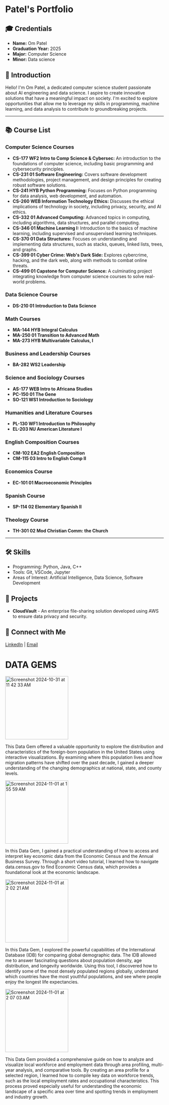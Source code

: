 # Patel's Portfolio

## 🎓 Credentials
- **Name:** Om Patel
- **Graduation Year:** 2025
- **Major:** Computer Science
- **Minor:** Data science

## 🌟 Introduction
Hello! I'm Om Patel, a dedicated computer science student passionate about AI engineering and data science. I aspire to create innovative solutions that have a meaningful impact on society. I'm excited to explore opportunities that allow me to leverage my skills in programming, machine learning, and data analysis to contribute to groundbreaking projects.

---

## 📚 Course List

### Computer Science Courses
- **CS-177 WF2 Intro to Comp Science & Cybersec:** An introduction to the foundations of computer science, including basic programming and cybersecurity principles.
- **CS-231 01 Software Engineering:** Covers software development methodologies, project management, and design principles for creating robust software solutions.
- **CS-241 HYB Python Programming:** Focuses on Python programming for data analysis, web development, and automation.
- **CS-260 WEB Information Technology Ethics:** Discusses the ethical implications of technology in society, including privacy, security, and AI ethics.
- **CS-332 01 Advanced Computing:** Advanced topics in computing, including algorithms, data structures, and parallel computing.
- **CS-346 01 Machine Learning I:** Introduction to the basics of machine learning, including supervised and unsupervised learning techniques.
- **CS-370 01 Data Structures:** Focuses on understanding and implementing data structures, such as stacks, queues, linked lists, trees, and graphs.
- **CS-399 01 Cyber Crime: Web's Dark Side:** Explores cybercrime, hacking, and the dark web, along with methods to combat online threats.
- **CS-499 01 Capstone for Computer Science:** A culminating project integrating knowledge from computer science courses to solve real-world problems.

### Data Science Course
- **DS-210 01 Introduction to Data Science**

### Math Courses
- **MA-144 HYB Integral Calculus**
- **MA-250 01 Transition to Advanced Math**
- **MA-273 HYB Multivariable Calculus, I**

### Business and Leadership Courses
- **BA-282 WS2 Leadership**

### Science and Sociology Courses
- **AS-177 WEB Intro to Africana Studies**
- **PC-150 01 The Gene**
- **SO-121 WS1 Introduction to Sociology**

### Humanities and Literature Courses
- **PL-130 WF1 Introduction to Philosophy**
- **EL-203 NU American Literature I**

### English Composition Courses
- **CM-102 EA2 English Composition**
- **CM-115 03 Intro to English Comp II**

### Economics Course
- **EC-101 01 Macroeconomic Principles**

### Spanish Course
- **SP-114 02 Elementary Spanish II**

### Theology Course
- **TH-301 02 Mod Christian Comm: the Church**

---

## 🛠️ Skills
- Programming: Python, Java, C++
- Tools: Git, VSCode, Jupyter
- Areas of Interest: Artificial Intelligence, Data Science, Software Development

## 🌱 Projects
- **CloudVault** - An enterprise file-sharing solution developed using AWS to ensure data privacy and security.
  
## 🤝 Connect with Me
[LinkedIn](https://linkedin.com/in/om-patel) | [Email](opatel@saintpeters.edu)

# DATA GEMS

<img width="200" height="200" alt="Screenshot 2024-10-31 at 11 42 33 AM" src="https://github.com/user-attachments/assets/95d9c25b-848b-4b9f-be7c-15e9bb8b8e06">

This Data Gem offered a valuable opportunity to explore the distribution and characteristics of the foreign-born population in the United States using interactive visualizations. By examining where this population lives and how migration patterns have shifted over the past decade, I gained a deeper understanding of the changing demographics at national, state, and county levels.


<img width="200" height="200" alt="Screenshot 2024-11-01 at 1 55 59 AM" src="https://github.com/user-attachments/assets/bb8f4023-d132-4f2d-9208-014289ba4795">

In this Data Gem, I gained a practical understanding of how to access and interpret key economic data from the Economic Census and the Annual Business Survey. Through a short video tutorial, I learned how to navigate data.census.gov to find Economic Census data, which provides a foundational look at the economic landscape.


<img width="200" height="200" alt="Screenshot 2024-11-01 at 2 02 21 AM" src="https://github.com/user-attachments/assets/47389f1b-9749-40c0-bf55-da250b89a3c0">

In this Data Gem, I explored the powerful capabilities of the International Database (IDB) for comparing global demographic data. The IDB allowed me to answer fascinating questions about population density, age distribution, and longevity worldwide. Using this tool, I discovered how to identify some of the most densely populated regions globally, understand which countries have the most youthful populations, and see where people enjoy the longest life expectancies.


<img width="200" height="200" alt="Screenshot 2024-11-01 at 2 07 03 AM" src="https://github.com/user-attachments/assets/630390d2-7261-4c74-9c07-8e1c97e1bd4a">


This Data Gem provided a comprehensive guide on how to analyze and visualize local workforce and employment data through area profiling, multi-year analysis, and comparative tools. By creating an area profile for a selected region, I learned how to compile key data on workforce trends, such as the local employment rates and occupational characteristics. This process proved especially useful for understanding the economic landscape of a specific area over time and spotting trends in employment and industry growth.

